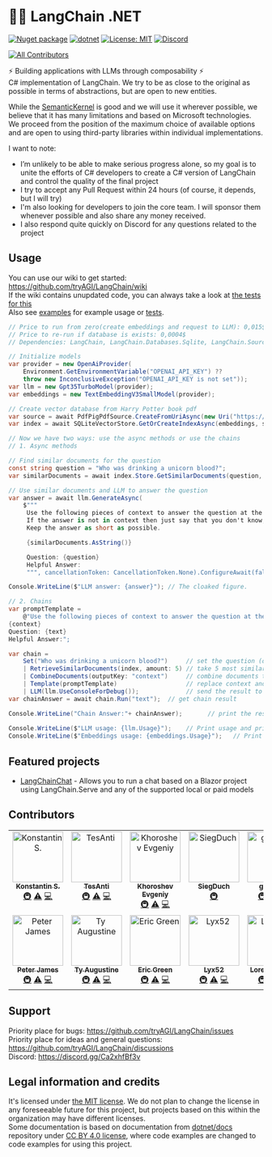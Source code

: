 # 🦜️🔗 LangChain .NET

[![Nuget package](https://img.shields.io/nuget/vpre/LangChain)](https://www.nuget.org/packages/LangChain/)
[![dotnet](https://github.com/tryAGI/LangChain/actions/workflows/dotnet.yml/badge.svg?branch=main)](https://github.com/tryAGI/LangChain/actions/workflows/dotnet.yml)
[![License: MIT](https://img.shields.io/github/license/tryAGI/LangChain)](https://github.com/tryAGI/LangChain/blob/main/LICENSE)
[![Discord](https://img.shields.io/discord/1115206893015662663?label=Discord&logo=discord&logoColor=white&color=d82679)](https://discord.gg/Ca2xhfBf3v)
<!-- ALL-CONTRIBUTORS-BADGE:START - Do not remove or modify this section -->
[![All Contributors](https://img.shields.io/badge/all_contributors-13-orange.svg?style=flat-square)](#contributors-)
<!-- ALL-CONTRIBUTORS-BADGE:END -->

⚡ Building applications with LLMs through composability ⚡  
C# implementation of LangChain. We try to be as close to the original as possible in terms of abstractions, but are open to new entities.

While the [SemanticKernel](https://github.com/microsoft/semantic-kernel/) is good and we will use it wherever possible, we believe that it has many limitations and based on Microsoft technologies.
We proceed from the position of the maximum choice of available options and are open to using third-party libraries within individual implementations.  

I want to note:
- I’m unlikely to be able to make serious progress alone, so my goal is to unite the efforts of C# developers to create a C# version of LangChain and control the quality of the final project
- I try to accept any Pull Request within 24 hours (of course, it depends, but I will try)
- I'm also looking for developers to join the core team. I will sponsor them whenever possible and also share any money received.
- I also respond quite quickly on Discord for any questions related to the project

## Usage
You can use our wiki to get started: https://github.com/tryAGI/LangChain/wiki  
If the wiki contains unupdated code, you can always take a look at [the tests for this](src/Meta/test/WikiTests.cs)  
Also see [examples](./examples) for example usage or [tests](./src/tests/LangChain.IntegrationTests/ReadmeTests.cs).
```csharp
// Price to run from zero(create embeddings and request to LLM): 0,015$
// Price to re-run if database is exists: 0,0004$
// Dependencies: LangChain, LangChain.Databases.Sqlite, LangChain.Sources.Pdf

// Initialize models
var provider = new OpenAiProvider(
    Environment.GetEnvironmentVariable("OPENAI_API_KEY") ??
    throw new InconclusiveException("OPENAI_API_KEY is not set"));
var llm = new Gpt35TurboModel(provider);
var embeddings = new TextEmbeddingV3SmallModel(provider);

// Create vector database from Harry Potter book pdf
var source = await PdfPigPdfSource.CreateFromUriAsync(new Uri("https://canonburyprimaryschool.co.uk/wp-content/uploads/2016/01/Joanne-K.-Rowling-Harry-Potter-Book-1-Harry-Potter-and-the-Philosophers-Stone-EnglishOnlineClub.com_.pdf"));
var index = await SQLiteVectorStore.GetOrCreateIndexAsync(embeddings, source);

// Now we have two ways: use the async methods or use the chains
// 1. Async methods

// Find similar documents for the question
const string question = "Who was drinking a unicorn blood?";
var similarDocuments = await index.Store.GetSimilarDocuments(question, amount: 5);

// Use similar documents and LLM to answer the question
var answer = await llm.GenerateAsync(
    $"""
     Use the following pieces of context to answer the question at the end.
     If the answer is not in context then just say that you don't know, don't try to make up an answer.
     Keep the answer as short as possible.

     {similarDocuments.AsString()}

     Question: {question}
     Helpful Answer:
     """, cancellationToken: CancellationToken.None).ConfigureAwait(false);

Console.WriteLine($"LLM answer: {answer}"); // The cloaked figure.

// 2. Chains
var promptTemplate =
    @"Use the following pieces of context to answer the question at the end. If the answer is not in context then just say that you don't know, don't try to make up an answer. Keep the answer as short as possible. Always quote the context in your answer.
{context}
Question: {text}
Helpful Answer:";

var chain =
    Set("Who was drinking a unicorn blood?")     // set the question (default key is "text")
    | RetrieveSimilarDocuments(index, amount: 5) // take 5 most similar documents
    | CombineDocuments(outputKey: "context")     // combine documents together and put them into context
    | Template(promptTemplate)                   // replace context and question in the prompt with their values
    | LLM(llm.UseConsoleForDebug());             // send the result to the language model
var chainAnswer = await chain.Run("text");  // get chain result

Console.WriteLine("Chain Answer:"+ chainAnswer);       // print the result
        
Console.WriteLine($"LLM usage: {llm.Usage}");    // Print usage and price
Console.WriteLine($"Embeddings usage: {embeddings.Usage}");   // Print usage and price
```

## Featured projects
- [LangChainChat](https://github.com/TesAnti/LangChainChat) - Allows you to run a chat based on a Blazor project using LangChain.Serve and any of the supported local or paid models

## Contributors

<!-- ALL-CONTRIBUTORS-LIST:START - Do not remove or modify this section -->
<!-- prettier-ignore-start -->
<!-- markdownlint-disable -->
<table>
  <tbody>
    <tr>
      <td align="center" valign="top" width="14.28%"><a href="https://www.upwork.com/freelancers/~017b1ad6f6af9cc189"><img src="https://avatars.githubusercontent.com/u/3002068?v=4?s=100" width="100px;" alt="Konstantin S."/><br /><sub><b>Konstantin S.</b></sub></a><br /><a href="#infra-HavenDV" title="Infrastructure (Hosting, Build-Tools, etc)">🚇</a> <a href="https://github.com/tryAGI/LangChain/commits?author=HavenDV" title="Tests">⚠️</a> <a href="https://github.com/tryAGI/LangChain/commits?author=HavenDV" title="Code">💻</a></td>
      <td align="center" valign="top" width="14.28%"><a href="https://github.com/TesAnti"><img src="https://avatars.githubusercontent.com/u/8780022?v=4?s=100" width="100px;" alt="TesAnti"/><br /><sub><b>TesAnti</b></sub></a><br /><a href="#infra-TesAnti" title="Infrastructure (Hosting, Build-Tools, etc)">🚇</a> <a href="https://github.com/tryAGI/LangChain/commits?author=TesAnti" title="Tests">⚠️</a> <a href="https://github.com/tryAGI/LangChain/commits?author=TesAnti" title="Code">💻</a></td>
      <td align="center" valign="top" width="14.28%"><a href="https://github.com/khoroshevj"><img src="https://avatars.githubusercontent.com/u/13628506?v=4?s=100" width="100px;" alt="Khoroshev Evgeniy"/><br /><sub><b>Khoroshev Evgeniy</b></sub></a><br /><a href="#infra-khoroshevj" title="Infrastructure (Hosting, Build-Tools, etc)">🚇</a> <a href="https://github.com/tryAGI/LangChain/commits?author=khoroshevj" title="Tests">⚠️</a> <a href="https://github.com/tryAGI/LangChain/commits?author=khoroshevj" title="Code">💻</a></td>
      <td align="center" valign="top" width="14.28%"><a href="https://github.com/SiegDuch"><img src="https://avatars.githubusercontent.com/u/104992451?v=4?s=100" width="100px;" alt="SiegDuch"/><br /><sub><b>SiegDuch</b></sub></a><br /><a href="#infra-SiegDuch" title="Infrastructure (Hosting, Build-Tools, etc)">🚇</a></td>
      <td align="center" valign="top" width="14.28%"><a href="https://github.com/gunpal5"><img src="https://avatars.githubusercontent.com/u/10114874?v=4?s=100" width="100px;" alt="gunpal5"/><br /><sub><b>gunpal5</b></sub></a><br /><a href="#infra-gunpal5" title="Infrastructure (Hosting, Build-Tools, etc)">🚇</a> <a href="https://github.com/tryAGI/LangChain/commits?author=gunpal5" title="Tests">⚠️</a> <a href="https://github.com/tryAGI/LangChain/commits?author=gunpal5" title="Code">💻</a></td>
      <td align="center" valign="top" width="14.28%"><a href="https://github.com/kharedev247"><img src="https://avatars.githubusercontent.com/u/72281217?v=4?s=100" width="100px;" alt="Ketan Khare"/><br /><sub><b>Ketan Khare</b></sub></a><br /><a href="#infra-kharedev247" title="Infrastructure (Hosting, Build-Tools, etc)">🚇</a> <a href="https://github.com/tryAGI/LangChain/commits?author=kharedev247" title="Tests">⚠️</a> <a href="https://github.com/tryAGI/LangChain/commits?author=kharedev247" title="Code">💻</a></td>
      <td align="center" valign="top" width="14.28%"><a href="http://rooc.nl"><img src="https://avatars.githubusercontent.com/u/5981147?v=4?s=100" width="100px;" alt="Roderic Bos"/><br /><sub><b>Roderic Bos</b></sub></a><br /><a href="#infra-IRooc" title="Infrastructure (Hosting, Build-Tools, etc)">🚇</a> <a href="https://github.com/tryAGI/LangChain/commits?author=IRooc" title="Tests">⚠️</a> <a href="https://github.com/tryAGI/LangChain/commits?author=IRooc" title="Code">💻</a></td>
    </tr>
    <tr>
      <td align="center" valign="top" width="14.28%"><a href="https://github.com/hiptopjones"><img src="https://avatars.githubusercontent.com/u/3208743?v=4?s=100" width="100px;" alt="Peter James"/><br /><sub><b>Peter James</b></sub></a><br /><a href="#infra-hiptopjones" title="Infrastructure (Hosting, Build-Tools, etc)">🚇</a> <a href="https://github.com/tryAGI/LangChain/commits?author=hiptopjones" title="Tests">⚠️</a> <a href="https://github.com/tryAGI/LangChain/commits?author=hiptopjones" title="Code">💻</a></td>
      <td align="center" valign="top" width="14.28%"><a href="https://github.com/curlyfro"><img src="https://avatars.githubusercontent.com/u/127311?v=4?s=100" width="100px;" alt="Ty Augustine"/><br /><sub><b>Ty Augustine</b></sub></a><br /><a href="#infra-curlyfro" title="Infrastructure (Hosting, Build-Tools, etc)">🚇</a> <a href="https://github.com/tryAGI/LangChain/commits?author=curlyfro" title="Tests">⚠️</a> <a href="https://github.com/tryAGI/LangChain/commits?author=curlyfro" title="Code">💻</a></td>
      <td align="center" valign="top" width="14.28%"><a href="https://github.com/ericgreenmix"><img src="https://avatars.githubusercontent.com/u/1297049?v=4?s=100" width="100px;" alt="Eric Green"/><br /><sub><b>Eric Green</b></sub></a><br /><a href="#infra-ericgreenmix" title="Infrastructure (Hosting, Build-Tools, etc)">🚇</a> <a href="https://github.com/tryAGI/LangChain/commits?author=ericgreenmix" title="Tests">⚠️</a> <a href="https://github.com/tryAGI/LangChain/commits?author=ericgreenmix" title="Code">💻</a></td>
      <td align="center" valign="top" width="14.28%"><a href="https://github.com/Lyx52"><img src="https://avatars.githubusercontent.com/u/55701905?v=4?s=100" width="100px;" alt="Lyx52"/><br /><sub><b>Lyx52</b></sub></a><br /><a href="#infra-Lyx52" title="Infrastructure (Hosting, Build-Tools, etc)">🚇</a> <a href="https://github.com/tryAGI/LangChain/commits?author=Lyx52" title="Tests">⚠️</a> <a href="https://github.com/tryAGI/LangChain/commits?author=Lyx52" title="Code">💻</a></td>
      <td align="center" valign="top" width="14.28%"><a href="https://github.com/fiorelorenzo"><img src="https://avatars.githubusercontent.com/u/29930922?v=4?s=100" width="100px;" alt="Lorenzo Fiore"/><br /><sub><b>Lorenzo Fiore</b></sub></a><br /><a href="#infra-fiorelorenzo" title="Infrastructure (Hosting, Build-Tools, etc)">🚇</a> <a href="https://github.com/tryAGI/LangChain/commits?author=fiorelorenzo" title="Tests">⚠️</a> <a href="https://github.com/tryAGI/LangChain/commits?author=fiorelorenzo" title="Code">💻</a></td>
      <td align="center" valign="top" width="14.28%"><a href="https://github.com/matt-regier"><img src="https://avatars.githubusercontent.com/u/13575802?v=4?s=100" width="100px;" alt="matt-regier"/><br /><sub><b>matt-regier</b></sub></a><br /><a href="#infra-matt-regier" title="Infrastructure (Hosting, Build-Tools, etc)">🚇</a> <a href="https://github.com/tryAGI/LangChain/commits?author=matt-regier" title="Tests">⚠️</a> <a href="https://github.com/tryAGI/LangChain/commits?author=matt-regier" title="Code">💻</a></td>
    </tr>
  </tbody>
</table>

<!-- markdownlint-restore -->
<!-- prettier-ignore-end -->

<!-- ALL-CONTRIBUTORS-LIST:END -->
<!-- prettier-ignore-start -->
<!-- markdownlint-disable -->

<!-- markdownlint-restore -->
<!-- prettier-ignore-end -->

<!-- ALL-CONTRIBUTORS-LIST:END -->

## Support

Priority place for bugs: https://github.com/tryAGI/LangChain/issues  
Priority place for ideas and general questions: https://github.com/tryAGI/LangChain/discussions  
Discord: https://discord.gg/Ca2xhfBf3v  

## Legal information and credits
It's licensed under [the MIT license](LICENSE). We do not plan to change the license in any foreseeable future for this project, 
but projects based on this within the organization may have different licenses.  
Some documentation is based on documentation from [dotnet/docs](https://github.com/dotnet/docs/) repository 
under [CC BY 4.0 license](https://github.com/dotnet/docs/blob/main/LICENSE), 
where code examples are changed to code examples for using this project.  
